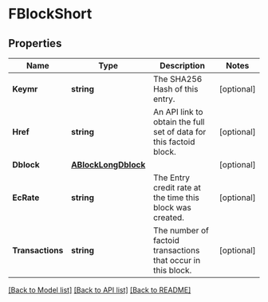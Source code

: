 # FBlockShort

## Properties
Name | Type | Description | Notes
------------ | ------------- | ------------- | -------------
**Keymr** | **string** | The SHA256 Hash of this entry. | [optional] 
**Href** | **string** | An API link to obtain the full set of data for this factoid block. | [optional] 
**Dblock** | [**ABlockLongDblock**](ABlockLong_dblock.md) |  | [optional] 
**EcRate** | **string** | The Entry credit rate at the time this block was created. | [optional] 
**Transactions** | **string** | The number of factoid transactions that occur in this block. | [optional] 

[[Back to Model list]](../README.md#documentation-for-models) [[Back to API list]](../README.md#documentation-for-api-endpoints) [[Back to README]](../README.md)


